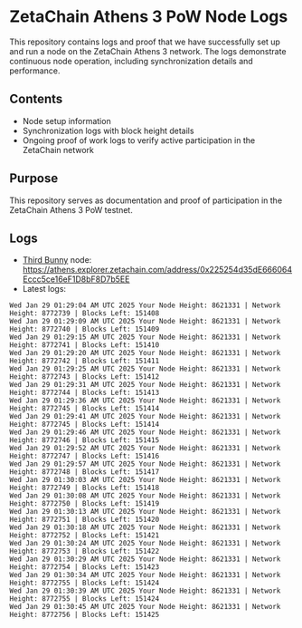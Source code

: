 # ZetaChain Athens 3 PoW Node Logs
This repository contains logs and proof that we have successfully set up and run a node on the ZetaChain Athens 3 network. The logs demonstrate continuous node operation, including synchronization details and performance.

## Contents
- Node setup information
- Synchronization logs with block height details
- Ongoing proof of work logs to verify active participation in the ZetaChain network

## Purpose
This repository serves as documentation and proof of participation in the ZetaChain Athens 3 PoW testnet.

## Logs

- [Third Bunny](https://thirdbunny.xyz/) node: https://athens.explorer.zetachain.com/address/0x225254d35dE666064Eccc5ce16eF1D8bF8D7b5EE
- Latest logs:
```
Wed Jan 29 01:29:04 AM UTC 2025 Your Node Height: 8621331 | Network Height: 8772739 | Blocks Left: 151408
Wed Jan 29 01:29:09 AM UTC 2025 Your Node Height: 8621331 | Network Height: 8772740 | Blocks Left: 151409
Wed Jan 29 01:29:15 AM UTC 2025 Your Node Height: 8621331 | Network Height: 8772741 | Blocks Left: 151410
Wed Jan 29 01:29:20 AM UTC 2025 Your Node Height: 8621331 | Network Height: 8772742 | Blocks Left: 151411
Wed Jan 29 01:29:25 AM UTC 2025 Your Node Height: 8621331 | Network Height: 8772743 | Blocks Left: 151412
Wed Jan 29 01:29:31 AM UTC 2025 Your Node Height: 8621331 | Network Height: 8772744 | Blocks Left: 151413
Wed Jan 29 01:29:36 AM UTC 2025 Your Node Height: 8621331 | Network Height: 8772745 | Blocks Left: 151414
Wed Jan 29 01:29:41 AM UTC 2025 Your Node Height: 8621331 | Network Height: 8772745 | Blocks Left: 151414
Wed Jan 29 01:29:46 AM UTC 2025 Your Node Height: 8621331 | Network Height: 8772746 | Blocks Left: 151415
Wed Jan 29 01:29:52 AM UTC 2025 Your Node Height: 8621331 | Network Height: 8772747 | Blocks Left: 151416
Wed Jan 29 01:29:57 AM UTC 2025 Your Node Height: 8621331 | Network Height: 8772748 | Blocks Left: 151417
Wed Jan 29 01:30:03 AM UTC 2025 Your Node Height: 8621331 | Network Height: 8772749 | Blocks Left: 151418
Wed Jan 29 01:30:08 AM UTC 2025 Your Node Height: 8621331 | Network Height: 8772750 | Blocks Left: 151419
Wed Jan 29 01:30:13 AM UTC 2025 Your Node Height: 8621331 | Network Height: 8772751 | Blocks Left: 151420
Wed Jan 29 01:30:18 AM UTC 2025 Your Node Height: 8621331 | Network Height: 8772752 | Blocks Left: 151421
Wed Jan 29 01:30:24 AM UTC 2025 Your Node Height: 8621331 | Network Height: 8772753 | Blocks Left: 151422
Wed Jan 29 01:30:29 AM UTC 2025 Your Node Height: 8621331 | Network Height: 8772754 | Blocks Left: 151423
Wed Jan 29 01:30:34 AM UTC 2025 Your Node Height: 8621331 | Network Height: 8772755 | Blocks Left: 151424
Wed Jan 29 01:30:39 AM UTC 2025 Your Node Height: 8621331 | Network Height: 8772755 | Blocks Left: 151424
Wed Jan 29 01:30:45 AM UTC 2025 Your Node Height: 8621331 | Network Height: 8772756 | Blocks Left: 151425
```

